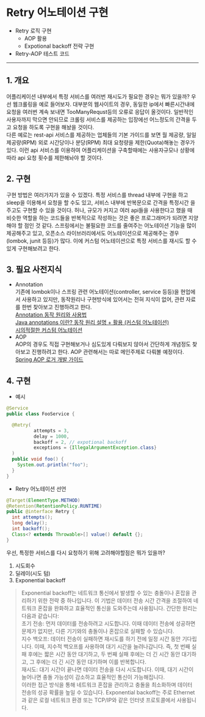 # Retry 어노테이션 구현
- Retry 로직 구현
    - AOP 활용
    - Expotional backoff 전략 구현
- Retry-AOP 테스트 코드
---
## 1. 개요
어플리케이션 내부에서 특정 서비스를 여러번 재시도가 필요한 경우는 뭐가 있을까?
우선 웹크롤링을 예로 들어보자. 대부분의 웹사이트의 경우, 동일한 ip에서 빠른시간내에
요청을 여러번 계속 보내면 TooManyRequst등의 오류로 응답이 올것이다. 일반적인
사용자까지 막으면 안되므로 크롤링 서비스를 제공하는 입장에선 어느정도의 간격을 두고
요청을 하도록 구현을 해놨을 것이다.\
다른 예로는 rest-api 서비스를 제공하는 업체들의 기본 가이드를 보면 월 제공량,
일일 제공량(RPM) 외로 시간당이나 분당(RPM) 최대 요청량을 제한(Quota)해놓는
경우가 있다. 이런 api 서비스를 이용하여 어플리케이션을 구축할때에는 사용자규모나
상황에 따라 api 요청 횟수를 제한해놔야 할 것이다.

## 2. 구현
구현 방법은 여러가지가 있을 수 있겠다. 특정 서비스를 thread 내부에 구현을 하고
sleep을 이용해서 요청을 할 수도 있고, 서비스 내부에 반복문으로 간격을 특정시간
을 주고도 구현할 수 있을 것이다. 허나, 규모가 커지고 여러 api들을 사용한다고
했을 때 비슷한 역할을 하는 코드들을 반복적으로 작성하는 것은 좋은 프로그래머가
되려면 지양해야 할 점인 것 같다. 스프링에서는 불필요한 코드를 줄여주는 어노테이션
기능을 많이 제공해주고 있고, 오픈소스 라이브러리에서도 어노테이션으로 제공해주는
경우(lombok, junit 등등)가 많다. 이에 커스텀 어노테이션으로 특정 서비스를
재시도 할 수 있게 구현해보려고 한다.

## 3. 필요 사전지식
- Annotation\
기존에 lombok이나 스프링 관련 어노테이션(controller, service 등등)을
현업에서 사용하고 있지만, 동작원리나 구현방식에 있어서는 전혀 지식이 없어, 관련
자료를 한번 찾아보고 진행하려고 한다.\
[Annotation 동작 원리와 사용법](https://hirlawldo.tistory.com/43)\
[Java annotations 이란? 동작 원리 설명 + 활용 (커스텀 어노테이션)](https://velog.io/@anak_2/Java-annotations-%EC%9D%B4%EB%9E%80-%EC%84%A4%EB%AA%85-%ED%99%9C%EC%9A%A9)\
[시의적절한 커스텀 어노테이션](https://techblog.woowahan.com/2684/)
- AOP\
AOP의 경우도 직접 구현해보거나 심도있게 다뤄보지 않아서 간단하게 개념정도 찾아보고
진행하려고 한다. AOP 관련해서는 따로 메인주제로 다뤄볼 예정이다.\
[Spring AOP 로거 개발 가이드](https://hirlawldo.tistory.com/31)

## 4. 구현
- 예시

```java
@Service
public class FooService {

  @Retry(
          attempts = 3,
          delay = 1000,
          backoff = 2, // expotional backoff
          exceptions = {IllegalArgumentException.class}
  )
  public void foo() {
    System.out.println("foo");
  }
}
```

- Retry 어노테이션 선언
```java
@Target(ElementType.METHOD)
@Retention(RetentionPolicy.RUNTIME)
public @interface Retry {
  int attempts();
  long delay();
  int backoff();
  Class<? extends Throwable>[] value() default {};
}
```
우선, 특정한 서비스를 다시 요청하기 위해 고려해야할점은 뭐가 있을까? 
1. 시도회수
2. 딜레이(시도 텀)
3. Exponential backoff
>Exponential backoff는 네트워크 통신에서 발생할 수 있는 충돌이나 혼잡을 관리하기 위한 전략 중 하나입니다. 이 기법은 데이터 전송 시간 간격을 조절하여 네트워크 혼잡을 완화하고 효율적인 통신을 도와주는데 사용됩니다.
>간단한 원리는 다음과 같습니다:\
>초기 전송: 먼저 데이터를 전송하려고 시도합니다. 이때 데이터 전송에 성공하면 문제가 없지만, 다른 기기와의 충돌이나 혼잡으로 실패할 수 있습니다.\
>지수 백오프: 데이터 전송이 실패하면 재시도를 하기 전에 일정 시간 동안 기다립니다. 이때, 지수적 백오프를 사용하여 대기 시간을 늘려나갑니다. 즉, 첫 번째 실패 후에는 짧은 시간 동안 대기하고, 두 번째 실패 후에는 더 긴 시간 동안 대기하고, 그 후에는 더 긴 시간 동안 대기하며 이를 반복합니다.\
>재시도: 대기 시간이 끝나면 데이터 전송을 다시 시도합니다. 이때, 대기 시간이 늘어나면 충돌 가능성이 감소하고 효율적인 통신이 가능해집니다.\
>이러한 접근 방식을 통해 네트워크 혼잡을 관리하고 충돌을 최소화하며 데이터 전송의 성공 확률을 높일 수 있습니다. Exponential backoff는 주로 Ethernet과 같은 로컬 네트워크 환경 또는 TCP/IP와 같은 인터넷 프로토콜에서 사용됩니다.

